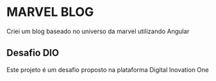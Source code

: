 # MARVEL BLOG

Criei um blog baseado no universo da marvel utilizando Angular

## Desafio DIO

Este projeto é um desafio proposto na plataforma Digital Inovation One